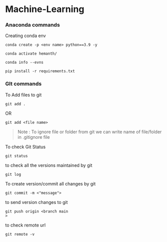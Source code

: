 # Machine-Learning
### Anaconda commands
Creating conda env 
```
conda create -p <env name> python==3.9 -y
```
```
conda activate hemanth/
```
```
conda info --evns
```
```
pip install -r requirements.txt
```
### GIt commands

To Add files to git
```
git add .
```
OR
```
git add <file name>
```
> Note : To ignore file or folder from git we can write name of file/folder in .gitignore file

To check Git Status
```
git status
```
to check all the versions maintained by git
```
git log
```
To create version/commit all changes by git
```
git commit -m <"message">
```
to send version changes to git
```
git push origin <branch main
>
```
to check remote url
```
git remote -v
```